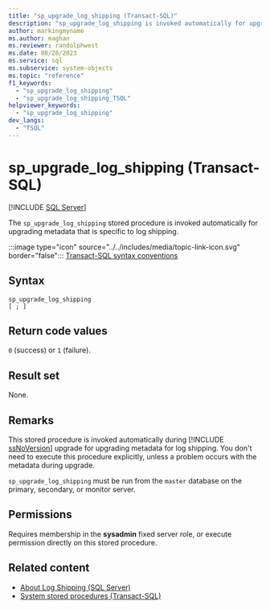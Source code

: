 ```yaml
---
title: "sp_upgrade_log_shipping (Transact-SQL)"
description: "sp_upgrade_log_shipping is invoked automatically for upgrading metadata that is specific to log shipping."
author: markingmyname
ms.author: maghan
ms.reviewer: randolphwest
ms.date: 08/28/2023
ms.service: sql
ms.subservice: system-objects
ms.topic: "reference"
f1_keywords:
  - "sp_upgrade_log_shipping"
  - "sp_upgrade_log_shipping_TSQL"
helpviewer_keywords:
  - "sp_upgrade_log_shipping"
dev_langs:
  - "TSQL"
---
```

# sp_upgrade_log_shipping (Transact-SQL)

[!INCLUDE [SQL Server](../../includes/applies-to-version/sqlserver.md)]

The `sp_upgrade_log_shipping` stored procedure is invoked automatically for upgrading metadata that is specific to log shipping.

:::image type="icon" source="../../includes/media/topic-link-icon.svg" border="false"::: [Transact-SQL syntax conventions](../../t-sql/language-elements/transact-sql-syntax-conventions-transact-sql.md)

## Syntax

```syntaxsql
sp_upgrade_log_shipping
[ ; ]
```

## Return code values

`0` (success) or `1` (failure).

## Result set

None.

## Remarks

This stored procedure is invoked automatically during [!INCLUDE [ssNoVersion](../../includes/ssnoversion-md.md)] upgrade for upgrading metadata for log shipping. You don't need to execute this procedure explicitly, unless a problem occurs with the metadata during upgrade.

`sp_upgrade_log_shipping` must be run from the `master` database on the primary, secondary, or monitor server.

## Permissions

Requires membership in the **sysadmin** fixed server role, or execute permission directly on this stored procedure.

## Related content

- [About Log Shipping (SQL Server)](../../database-engine/log-shipping/about-log-shipping-sql-server.md)
- [System stored procedures (Transact-SQL)](system-stored-procedures-transact-sql.md)
